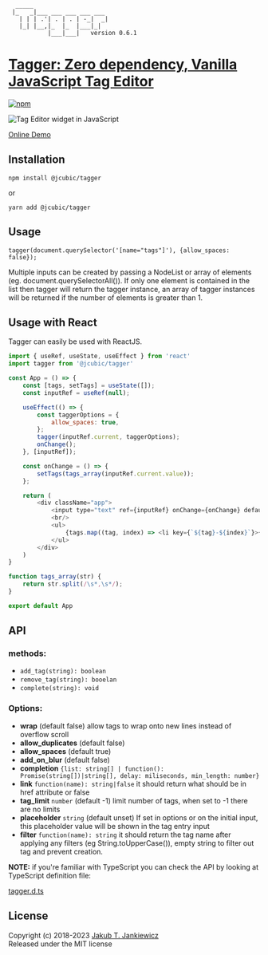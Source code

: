 ```
  _____
 |_   _|___ ___ ___ ___ ___
   | | | .'| . | . | -_|  _|
   |_| |__,|_  |_  |___|_|
           |___|___|   version 0.6.1
```
# [Tagger: Zero dependency, Vanilla JavaScript Tag Editor](https://github.com/jcubic/tagger)

[![npm](https://img.shields.io/badge/npm-0.6.1-blue.svg)](https://www.npmjs.com/package/@jcubic/tagger)

![Tag Editor widget in JavaScript](https://raw.githubusercontent.com/jcubic/tagger/master/screenshot.png)

[Online Demo](https://codepen.io/jcubic/pen/YbYpqO)

## Installation

```
npm install @jcubic/tagger
```

or

```
yarn add @jcubic/tagger
```

## Usage

```
tagger(document.querySelector('[name="tags"]'), {allow_spaces: false});
```

Multiple inputs can be created by passing a NodeList or array of elements (eg. document.querySelectorAll()). If only one element is contained in the list then tagger will return the tagger instance, an array of tagger instances will be returned if the number of elements is greater than 1.

## Usage with React

Tagger can easily be used with ReactJS.

```javascript
import { useRef, useState, useEffect } from 'react'
import tagger from '@jcubic/tagger'

const App = () => {
    const [tags, setTags] = useState([]);
    const inputRef = useRef(null);

    useEffect(() => {
        const taggerOptions = {
            allow_spaces: true,
        };
        tagger(inputRef.current, taggerOptions);
        onChange();
    }, [inputRef]);

    const onChange = () => {
        setTags(tags_array(inputRef.current.value));
    };

    return (
        <div className="app">
            <input type="text" ref={inputRef} onChange={onChange} defaultValue="charles, louis, michel" />
            <br/>
            <ul>
                {tags.map((tag, index) => <li key={`${tag}-${index}`}>{tag}</li>)}
            </ul>
        </div>
    )
}

function tags_array(str) {
    return str.split(/\s*,\s*/);
}

export default App
```

## API

### methods:

* `add_tag(string): boolean`
* `remove_tag(string): booelan`
* `complete(string): void`

### Options:

* **wrap** (default false) allow tags to wrap onto new lines instead of overflow scroll
* **allow_duplicates** (default false)
* **allow_spaces** (default true)
* **add_on_blur** (default false)
* **completion** `{list: string[] | function(): Promise(string[])|string[], delay: miliseconds, min_length: number}`
* **link** `function(name): string|false` it should return what should be in href attribute or false
* **tag_limit** `number` (default -1) limit number of tags, when set to -1 there are no limits
* **placeholder** `string` (default unset) If set in options or on the initial input, this placeholder value will be shown in the tag entry input
* **filter** `function(name): string` it should return the tag name after applying any filters (eg String.toUpperCase()), empty string to filter out tag and prevent creation.

**NOTE:** if you're familiar with TypeScript you can check the API by looking at
TypeScript definition file:

[tagger.d.ts](https://github.com/jcubic/tagger/blob/master/tagger.d.ts)

## License

Copyright (c) 2018-2023 [Jakub T. Jankiewicz](https://jcubic.pl/me)<br/>
Released under the MIT license
